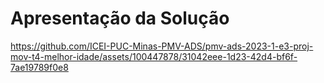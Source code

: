 # Apresentação da Solução

https://github.com/ICEI-PUC-Minas-PMV-ADS/pmv-ads-2023-1-e3-proj-mov-t4-melhor-idade/assets/100447878/31042eee-1d23-42d4-bf6f-7ae19789f0e8


